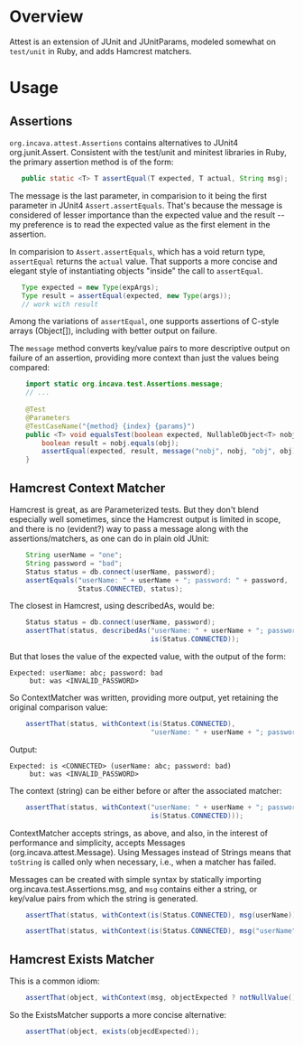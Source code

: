 # Overview

Attest is an extension of JUnit and JUnitParams, modeled somewhat on `test/unit` in Ruby, and adds
Hamcrest matchers.

# Usage

## Assertions

`org.incava.attest.Assertions` contains alternatives to JUnit4 org.junit.Assert. Consistent with the
test/unit and minitest libraries in Ruby, the primary assertion method is of the form:

```java
   public static <T> T assertEqual(T expected, T actual, String msg);
```

The message is the last parameter, in comparision to it being the first parameter in JUnit4
`Assert.assertEquals`. That's because the message is considered of lesser importance than the
expected value and the result -- my preference is to read the expected value as the first element in
the assertion.

In comparision to `Assert.assertEquals`, which has a void return type, `assertEqual` returns the
`actual` value. That supports a more concise and elegant style of instantiating objects "inside" the
call to `assertEqual`.

```java
   Type expected = new Type(expArgs);
   Type result = assertEqual(expected, new Type(args));
   // work with result
```

Among the variations of `assertEqual`, one supports assertions of C-style arrays (Object[]),
including with better output on failure.

The `message` method converts key/value pairs to more descriptive output on failure of an assertion,
providing more context than just the values being compared:

```java
    import static org.incava.test.Assertions.message;
    // ...
    
    @Test
    @Parameters
    @TestCaseName("{method} {index} {params}")
    public <T> void equalsTest(boolean expected, NullableObject<T> nobj, Object obj) {
        boolean result = nobj.equals(obj);
        assertEqual(expected, result, message("nobj", nobj, "obj", obj));
    }
```

## Hamcrest Context Matcher

Hamcrest is great, as are Parameterized tests. But they don't blend especially well sometimes, since
the Hamcrest output is limited in scope, and there is no (evident?) way to pass a message along with
the assertions/matchers, as one can do in plain old JUnit:

```java
    String userName = "one";
    String password = "bad";
    Status status = db.connect(userName, password);
    assertEquals("userName: " + userName + "; password: " + password,
                 Status.CONNECTED, status);
```

The closest in Hamcrest, using describedAs, would be:

```java
    Status status = db.connect(userName, password);
    assertThat(status, describedAs("userName: " + userName + "; password: " + password,
                                   is(Status.CONNECTED));
```

But that loses the value of the expected value, with the output of the form:

```
Expected: userName: abc; password: bad
     but: was <INVALID_PASSWORD>
```

So ContextMatcher was written, providing more output, yet retaining the original comparison value:


```java
    assertThat(status, withContext(is(Status.CONNECTED),
                                   "userName: " + userName + "; password: " + password));
```

Output:

```
Expected: is <CONNECTED> (userName: abc; password: bad)
     but: was <INVALID_PASSWORD>
```

The context (string) can be either before or after the associated matcher:

```java
    assertThat(status, withContext("userName: " + userName + "; password: " + password,
                                   is(Status.CONNECTED)));
```

ContextMatcher accepts strings, as above, and also, in the interest of performance and simplicity,
accepts Messages (org.incava.attest.Message). Using Messages instead of Strings means that
`toString` is called only when necessary, i.e., when a matcher has failed.

Messages can be created with simple syntax by statically importing org.incava.test.Assertions.msg,
and `msg` contains either a string, or key/value pairs from which the string is generated.

```java
    assertThat(status, withContext(is(Status.CONNECTED), msg(userName)));
```

```java
    assertThat(status, withContext(is(Status.CONNECTED), msg("userName", userName, "password", password)));
```

## Hamcrest Exists Matcher

This is a common idiom:

```java
    assertThat(object, withContext(msg, objectExpected ? notNullValue() : nullValue()));
```

So the ExistsMatcher supports a more concise alternative:

```java
    assertThat(object, exists(objecdExpected));
```
